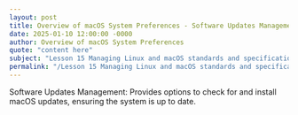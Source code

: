 ```yaml
---
layout: post
title: Overview of macOS System Preferences - Software Updates Management
date: 2025-01-10 12:00:00 -0000
author: Overview of macOS System Preferences
quote: "content here"
subject: "Lesson 15 Managing Linux and macOS standards and specifications"
permalink: "/Lesson 15 Managing Linux and macOS standards and specifications/Overview of macOS System Preferences/Overview of macOS System Preferences - Software Updates Management"
---
```


Software Updates Management: Provides options to check for and install macOS updates, ensuring the system is up to date.
